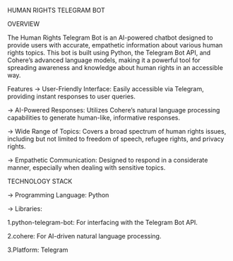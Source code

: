 HUMAN RIGHTS TELEGRAM BOT

OVERVIEW


The Human Rights Telegram Bot is an AI-powered chatbot designed to provide users with accurate, empathetic information about various human rights topics. This bot is built using Python, the Telegram Bot API, and Cohere’s advanced language models, making it a powerful tool for spreading awareness and knowledge about human rights in an accessible way.

Features
->  User-Friendly Interface: Easily accessible via Telegram, providing instant responses to user queries.


->  AI-Powered Responses: Utilizes Cohere’s natural language processing capabilities to generate human-like, informative responses.


-> Wide Range of Topics: Covers a broad spectrum of human rights issues, including but not limited to freedom of speech, refugee rights, and privacy rights.


-> Empathetic Communication: Designed to respond in a considerate manner, especially when dealing with sensitive topics.



TECHNOLOGY STACK


-> Programming Language: Python


-> Libraries:


1.python-telegram-bot: For interfacing with the Telegram Bot API.


2.cohere: For AI-driven natural language processing.


3.Platform: Telegram
